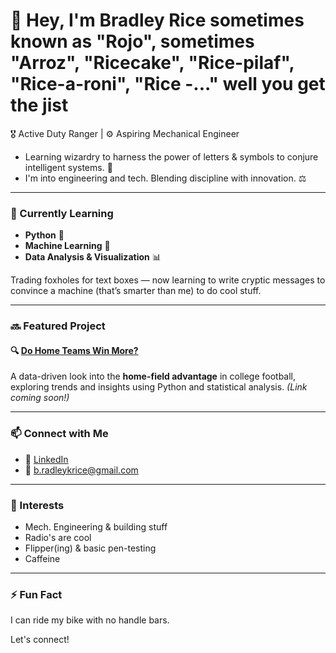 # 👋 Hey, I'm Bradley Rice sometimes known as "Rojo", sometimes "Arroz", "Ricecake", "Rice-pilaf", "Rice-a-roni", "Rice -..." well you get the jist

🎖️ Active Duty Ranger | ⚙️ Aspiring Mechanical Engineer  
- Learning wizardry to harness the power of letters & symbols to conjure intelligent systems. 🔮
- I'm into engineering and tech. Blending discipline with innovation. ⚖️

---

### 🧩 Currently Learning

- **Python** 🐍
- **Machine Learning** 🤖
- **Data Analysis & Visualization** 📊

Trading foxholes for text boxes — now learning to write cryptic messages to convince a machine (that’s smarter than me) to do cool stuff.

---

### 🔜 Featured Project

#### 🔍 [Do Home Teams Win More?](#)
A data-driven look into the **home-field advantage** in college football, exploring trends and insights using Python and statistical analysis. *(Link coming soon!)*

---

### 📫 Connect with Me

- 🔗 [LinkedIn](https://linkedin.com/in/bk-rice)
- 📩 b.radleykrice@gmail.com

---

### 🧠 Interests

- Mech. Engineering & building stuff
- Radio's are cool
- Flipper(ing) & basic pen-testing
- Caffeine

---

### ⚡ Fun Fact

 I can ride my bike with no handle bars.

Let's connect!

